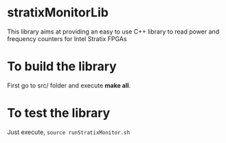 # stratixMonitorLib
This library aims at providing an easy to use C++ library to read power and frequency counters for Intel Stratix FPGAs

# To build the library
First go to src/ folder and execute **make all**.

# To test the library
Just execute, ```source runStratixMonitor.sh```
